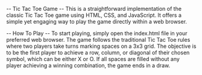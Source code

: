 -- Tic Tac Toe Game --
This is a straightforward implementation of the classic Tic Tac Toe game using HTML, CSS, and JavaScript. 
It offers a simple yet engaging way to play the game directly within a web browser.

-- How To Play --
To start playing, simply open the index.html file in your preferred web browser. The game follows the traditional Tic Tac Toe rules where two players take turns marking spaces on a 3x3 grid. 
The objective is to be the first player to achieve a row, column, or diagonal of their chosen symbol, which can be either X or O. 
If all spaces are filled without any player achieving a winning combination, the game ends in a draw.
